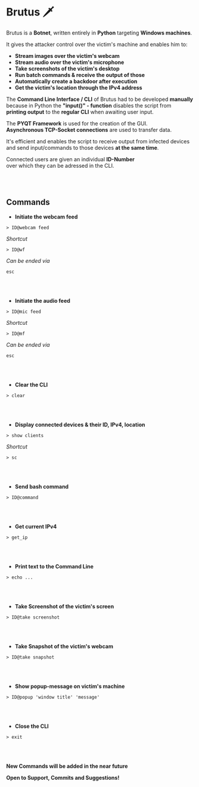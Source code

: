 # Brutus 🗡️ 

Brutus is a **Botnet**, written entirely in **Python** targeting **Windows machines**.

It gives the attacker control over the victim's machine and enables him to:

- **Stream images over the victim's webcam**
- **Stream audio over the victim's microphone**
- **Take screenshots of the victim's desktop**
- **Run batch commands & receive the output of those**
- **Automatically create a backdoor after execution**
- **Get the victim's location through the IPv4 address**

The **Command Line Interface / CLI** of Brutus had to be developed **manually**   
because in Python the **"input()" - function** disables the script from  
**printing output** to the **regular CLI** when awaiting user input.

The **PYQT Framework** is used for the creation of the GUI.   
**Asynchronous TCP-Socket connections** are used to transfer data.  

It's efficient and enables the script to receive output from infected devices  
and send input/commands to those devices **at the same time**.

Connected users are given an individual **ID-Number**  
over which they can be adressed in the CLI.

<br></br>
## Commands

- **Initiate the webcam feed**
```shell  
> ID@webcam feed 
```
_Shortcut_
```shell
> ID@wf 
``` 
_Can be ended via_
```shell
esc
```

<br></br>
- **Initiate the audio feed**
```shell  
> ID@mic feed 
```
_Shortcut_
```shell
> ID@mf
``` 
_Can be ended via_
```shell
esc
```

<br></br>
- **Clear the CLI**
```shell
> clear
```

<br></br>
- **Display connected devices & their ID, IPv4, location**
```shell
> show clients
```
_Shortcut_
```shell
> sc
```


<br></br>
- **Send bash command**
```shell
> ID@command
```

<br></br>
- **Get current IPv4**
```shell
> get_ip
```

<br></br>
- **Print text to the Command Line**
```shell
> echo ...
```

<br></br>
- **Take Screenshot of the victim's screen**
```shell
> ID@take screenshot
```

<br></br>
- **Take Snapshot of the victim's webcam**
```shell
> ID@take snapshot 
```

<br></br>
- **Show popup-message on victim's machine**
```shell
> ID@popup 'window title' 'message' 
```

<br></br>
- **Close the CLI**
```shell
> exit
```
<br></br>



**New Commands will be added in the near future**

**Open to Support, Commits and Suggestions!**



